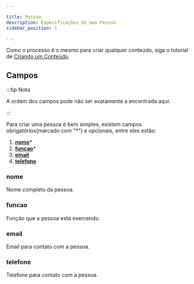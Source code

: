 ```yaml
---

title: Pessoa
description: Especificações de uma Pessoa
sidebar_position: 1

---
```


Como o processo é o mesmo para criar qualquer conteúdo, siga o tutorial de [Criando um Conteúdo](/docs/guias/gestao-de-conteudo/criando.md).

## Campos

:::tip Nota

A ordem dos campos pode não ser exatamente a encontrada aqui.

:::

Para criar uma pessoa é bem simples, existem campos obrigatórios(marcado com "*") e opcionais, entre eles estão:

1. [__nome__](#nome)*
2. [__funcao__](#funcao)*
3. [__email__](#email)
4. [__telefone__](#telefone)

### nome

Nome completo da pessoa.

### funcao

Função que a pessoa está exercendo.

### email

Email para contato com a pessoa.

### telefone

Telefone para contato com a pessoa.
